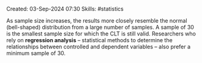 Created: 03-Sep-2024 07:30
Skills: #statistics

As sample size increases, the results more closely resemble the normal (bell-shaped) distribution from a large number of samples. A sample of 30 is the smallest sample size for which the CLT is still valid. Researchers who rely on **regression analysis** – statistical methods to determine the relationships between controlled and dependent variables – also prefer a minimum sample of 30.